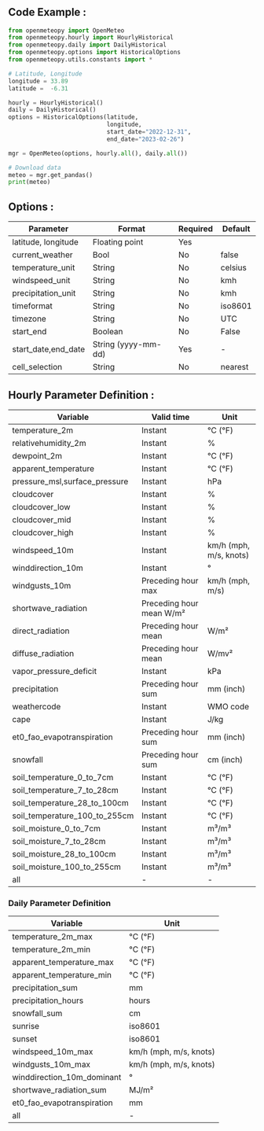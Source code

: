 #

## Code Example :

```python
from openmeteopy import OpenMeteo
from openmeteopy.hourly import HourlyHistorical
from openmeteopy.daily import DailyHistorical
from openmeteopy.options import HistoricalOptions
from openmeteopy.utils.constants import *

# Latitude, Longitude 
longitude = 33.89
latitude =  -6.31

hourly = HourlyHistorical()
daily = DailyHistorical()
options = HistoricalOptions(latitude,
                            longitude, 
                            start_date="2022-12-31",
                            end_date="2023-02-26")

mgr = OpenMeteo(options, hourly.all(), daily.all())

# Download data
meteo = mgr.get_pandas()
print(meteo)
```

## Options :

|Parameter	            |Format	        |Required	|Default|
|-----|--------|--------|--------|
|latitude, longitude	    |Floating point	|Yes|        |
|current_weather	        |Bool	        |No|          false|
|temperature_unit	    |String	        |No|          celsius|
|windspeed_unit	        |String	        |No|          kmh|
|precipitation_unit	    |String          |No|         kmh|
|timeformat	            |String	        |No|          iso8601|
|timezone	            |String	        |No|	        UTC|
|start_end  |Boolean|No|False|
|start_date,end_date   |String (yyyy-mm-dd)	        |Yes|           	-|
|cell_selection   |String	        |No|           	nearest|

## Hourly Parameter Definition :

|Variable                |Valid time|	            Unit|
|-----|----|-----|
|temperature_2m|	            Instant	 |               °C (°F)|
|relativehumidity_2m|	        Instant	  |              %|
|dewpoint_2m	       |         Instant	 |               °C (°F)|
|apparent_temperature	|    Instant	      |          °C (°F)|
|pressure_msl,surface_pressure	         |   Instant	       |         hPa|
|cloudcover	            |    Instant	      |          %|
|cloudcover_low	         |   Instant	        |        %|
|cloudcover_mid	          |  Instant	       |        %|
|cloudcover_high	         |   Instant	       |         %|
|windspeed_10m              | Instant           |      km/h (mph, m/s, knots)|
|winddirection_10m|           Instant|                 °|
|windgusts_10m	      |      Preceding hour max|	    km/h (mph, m/s)|
|shortwave_radiation	 |       Preceding hour mean	    W/m²|
|direct_radiation	      |  Preceding hour mean	|    W/m²|
|diffuse_radiation	     |   Preceding hour mean	|    W/mv²|
|vapor_pressure_deficit	  |  Instant	   |             kPa|
|precipitation	            |Preceding hour sum	|    mm (inch)|
|weathercode	               | Instant	  |              WMO code|
|cape|	    Instant	      |           	J/kg|
|et0_fao_evapotranspiration|	    Preceding hour sum	      |          mm (inch)|
|snowfall|	    Preceding hour sum	      |          cm (inch)|
|soil_temperature_0_to_7cm|	    Instant  |          °C (°F)|
|soil_temperature_7_to_28cm|	Instant      |          °C (°F)
|soil_temperature_28_to_100cm|	Instant      |          °C (°F)
|soil_temperature_100_to_255cm|	Instant      |          °C (°F)
|soil_moisture_0_to_7cm|	    Instant    |          m³/m³|
|soil_moisture_7_to_28cm|	    Instant    |          m³/m³|
|soil_moisture_28_to_100cm|	    Instant    |          m³/m³|
|soil_moisture_100_to_255cm|	Instant	      |       m³/m³|
|all|-|-|

### Daily Parameter Definition

|Variable	        |            Unit|
|----|------|
|temperature_2m_max            |  °C (°F)|
|temperature_2m_min	          |  °C (°F)|
|apparent_temperature_max    |    °C (°F)|
|apparent_temperature_min	  |  °C (°F)|
|precipitation_sum	       |     mm|
|precipitation_hours	          |  hours|
|snowfall_sum|cm|
|sunrise                      |   iso8601|
|sunset	                     |   iso8601|
|windspeed_10m_max|km/h (mph, m/s, knots)|
|windgusts_10m_max	        |    km/h (mph, m/s, knots)|
|winddirection_10m_dominant|	    °|
|shortwave_radiation_sum|	        MJ/m²|
|et0_fao_evapotranspiration|	        mm|
|all|-|

